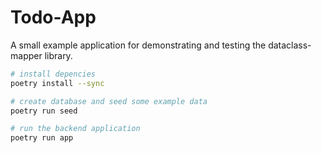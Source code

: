 # Todo-App

A small example application for demonstrating and testing the dataclass-mapper library.

```bash
# install depencies
poetry install --sync

# create database and seed some example data
poetry run seed

# run the backend application
poetry run app
```
